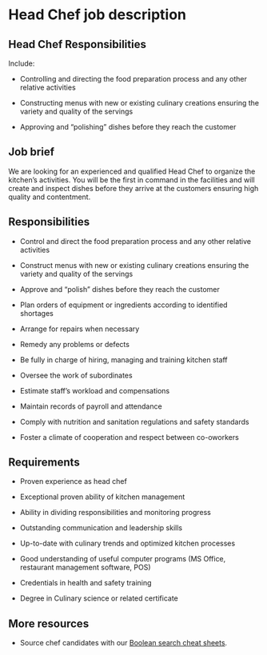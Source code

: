 # Head Chef job description


## Head Chef Responsibilities

Include:

* Controlling and directing the food preparation process and any other relative activities

* Constructing menus with new or existing culinary creations ensuring the variety and quality of the servings

* Approving and “polishing” dishes before they reach the customer



## Job brief

We are looking for an experienced and qualified Head Chef to organize the kitchen’s activities. You will be the first in command in the facilities and will create and inspect dishes before they arrive at the customers ensuring high quality and contentment.


## Responsibilities

* Control and direct the food preparation process and any other relative activities

* Construct menus with new or existing culinary creations ensuring the variety and quality of the servings

* Approve and “polish” dishes before they reach the customer

* Plan orders of equipment or ingredients according to identified shortages

* Arrange for repairs when necessary

* Remedy any problems or defects

* Be fully in charge of hiring, managing and training kitchen staff

* Oversee the work of subordinates

* Estimate staff’s workload and compensations

* Maintain records of payroll and attendance

* Comply with nutrition and sanitation regulations and safety standards

* Foster a climate of cooperation and respect between co-oworkers


## Requirements

* Proven experience as head chef

* Exceptional proven ability of kitchen management

* Ability in dividing responsibilities and monitoring progress

* Outstanding communication and leadership skills

* Up-to-date with culinary trends and optimized kitchen processes

* Good understanding of useful computer programs (MS Office, restaurant management software, POS)

* Credentials in health and safety training

* Degree in Culinary science or related certificate

## More resources
* Source chef candidates with our <a href="https://resources.workable.com/find-chef-boolean-search-strings">Boolean search cheat sheets</a>.
